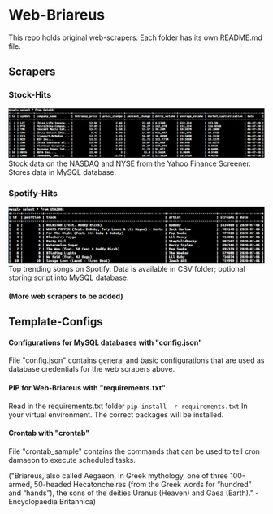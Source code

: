 # Web-Briareus

This repo holds original web-scrapers. Each folder has its own README.md file.

## Scrapers

### Stock-Hits 
![alt text](https://github.com/richpaulyim/Web-Briareus/blob/master/Templates-Configs/stockhits.png)
Stock data on the NASDAQ and NYSE from the Yahoo Finance Screener. Stores data in MySQL database. 

### Spotify-Hits 
![alt text](https://github.com/richpaulyim/Web-Briareus/blob/master/Templates-Configs/spotifyhits.png)
Top trending songs on Spotify. Data is available in CSV folder; optional storing script into MySQL database.

#### (More web scrapers to be added)


## Template-Configs 

#### Configurations for MySQL databases with "config.json"
File "config.json" contains general and basic configurations that are used as
database credentials for the web scrapers above.

#### PIP for Web-Briareus with "requirements.txt"
Read in the requirements.txt folder
`pip install -r requirements.txt`
In your virtual environment. The correct packages will be installed. 

#### Crontab with "crontab"
File "crontab\_sample" contains the commands that can be used to tell cron damaeon to
execute scheduled tasks.

("Briareus, also called Aegaeon, in Greek mythology, one of three 100-armed, 50-headed Hecatoncheires (from the Greek words for “hundred” and “hands”), the sons of the deities Uranus (Heaven) and Gaea (Earth)." -Encyclopaedia Britannica)
